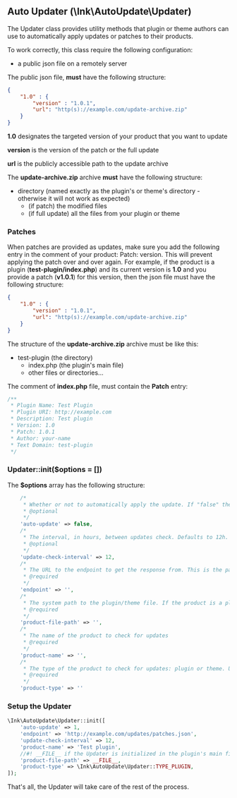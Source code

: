 ## Auto Updater (\Ink\AutoUpdate\Updater)

The Updater class provides utility methods that plugin or theme authors can use to automatically apply updates or patches to their products.

To work correctly, this class require the following configuration:
* a public json file on a remotely server

The public json file, **must** have the following structure:
```json
{
    "1.0" : {
        "version" : "1.0.1",
        "url": "http(s)://example.com/update-archive.zip"
    }
}
```
**1.0** designates the targeted version of your product that you want to update

**version** is the version of the patch or the full update

**url** is the publicly accessible path to the update archive



The **update-archive.zip** archive **must** have the following structure:
* directory (named exactly as the plugin's or theme's directory - otherwise it will not work as expected) 
	* (if patch) the modified files
	* (if full update) all the files from your plugin or theme


### Patches
When patches are provided as updates, make sure you add the following entry in the comment of your product: Patch: version. This will prevent applying the patch over and over again.
For example, if the product is a plugin (**test-plugin/index.php**) and its current version is **1.0** and you provide a patch (**v1.0.1**) for this version, then the json file must have the following structure:

```json
{
    "1.0" : {
        "version" : "1.0.1",
        "url": "http(s)://example.com/update-archive.zip"
    }
}
```

The structure of the **update-archive.zip** archive must be like this:
* test-plugin (the directory)
	* index.php (the plugin's main file)
	* other files or directories...


The comment of **index.php** file, must contain the **Patch** entry:
```php
/**
 * Plugin Name: Test Plugin
 * Plugin URI: http://example.com
 * Description: Test plugin
 * Version: 1.0
 * Patch: 1.0.1
 * Author: your-name
 * Text Domain: test-plugin
 */
```


### Updater::init($options = [])

The **$options** array has the following structure:
```php
    /*
     * Whether or not to automatically apply the update. If "false" then an admin notice will be displayed informing about the update so the administrators can select whether or not they want to apply the update. If "true", then the update will be applied automatically.
     * @optional
     */
    'auto-update' => false,
    /*
     * The interval, in hours, between updates check. Defaults to 12h. Any value less than 4 is considered invalid and the interval is reset to 12.
     * @optional
     */
    'update-check-interval' => 12,
    /*
     * The URL to the endpoint to get the response from. This is the path to the json file that stores the updates information.
     * @required
     */
    'endpoint' => '',
    /*
     * The system path to the plugin/theme file. If the product is a plugin, then the path is to the plugin's file, otherwise to the theme's stylesheet.
     * @required
     */
    'product-file-path' => '',
    /*
     * The name of the product to check for updates
     * @required
     */
    'product-name' => '',
    /*
     * The type of the product to check for updates: plugin or theme. Use either **Updater::TYPE_PLUGIN** or **Updater::TYPE_THEME**
     * @required
     */
    'product-type' => ''
```


### Setup the Updater

```php
\Ink\AutoUpdate\Updater::init([
	'auto-update' => 1,
	'endpoint' => 'http://example.com/updates/patches.json',
	'update-check-interval' => 12,
	'product-name' => 'Test plugin',
	//#! __FILE__ if the Updater is initialized in the plugin's main file
	'product-file-path' => __FILE__,
	'product-type' => \Ink\AutoUpdate\Updater::TYPE_PLUGIN,
]);
```

That's all, the Updater will take care of the rest of the process.





